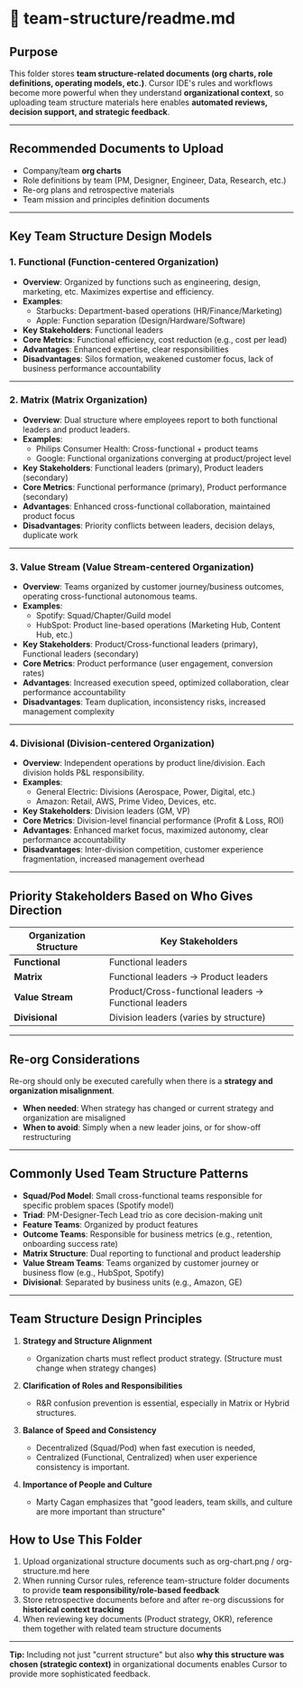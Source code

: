 # 📂 team-structure/readme.md

## Purpose

This folder stores **team structure-related documents (org charts, role definitions, operating models, etc.)**.
Cursor IDE's rules and workflows become more powerful when they understand **organizational context**,
so uploading team structure materials here enables **automated reviews, decision support, and strategic feedback**.

---

## Recommended Documents to Upload

* Company/team **org charts**
* Role definitions by team (PM, Designer, Engineer, Data, Research, etc.)
* Re-org plans and retrospective materials
* Team mission and principles definition documents

---

## Key Team Structure Design Models

### 1. Functional (Function-centered Organization)

* **Overview**: Organized by functions such as engineering, design, marketing, etc. Maximizes expertise and efficiency.
* **Examples**:
  * Starbucks: Department-based operations (HR/Finance/Marketing)
  * Apple: Function separation (Design/Hardware/Software)
* **Key Stakeholders**: Functional leaders
* **Core Metrics**: Functional efficiency, cost reduction (e.g., cost per lead)
* **Advantages**: Enhanced expertise, clear responsibilities
* **Disadvantages**: Silos formation, weakened customer focus, lack of business performance accountability

---

### 2. Matrix (Matrix Organization)

* **Overview**: Dual structure where employees report to both functional leaders and product leaders.
* **Examples**:
  * Philips Consumer Health: Cross-functional + product teams
  * Google: Functional organizations converging at product/project level
* **Key Stakeholders**: Functional leaders (primary), Product leaders (secondary)
* **Core Metrics**: Functional performance (primary), Product performance (secondary)
* **Advantages**: Enhanced cross-functional collaboration, maintained product focus
* **Disadvantages**: Priority conflicts between leaders, decision delays, duplicate work

---

### 3. Value Stream (Value Stream-centered Organization)

* **Overview**: Teams organized by customer journey/business outcomes, operating cross-functional autonomous teams.
* **Examples**:
  * Spotify: Squad/Chapter/Guild model
  * HubSpot: Product line-based operations (Marketing Hub, Content Hub, etc.)
* **Key Stakeholders**: Product/Cross-functional leaders (primary), Functional leaders (secondary)
* **Core Metrics**: Product performance (user engagement, conversion rates)
* **Advantages**: Increased execution speed, optimized collaboration, clear performance accountability
* **Disadvantages**: Team duplication, inconsistency risks, increased management complexity

---

### 4. Divisional (Division-centered Organization)

* **Overview**: Independent operations by product line/division. Each division holds P&L responsibility.
* **Examples**:
  * General Electric: Divisions (Aerospace, Power, Digital, etc.)
  * Amazon: Retail, AWS, Prime Video, Devices, etc.
* **Key Stakeholders**: Division leaders (GM, VP)
* **Core Metrics**: Division-level financial performance (Profit & Loss, ROI)
* **Advantages**: Enhanced market focus, maximized autonomy, clear performance accountability
* **Disadvantages**: Inter-division competition, customer experience fragmentation, increased management overhead

---

## Priority Stakeholders Based on Who Gives Direction

| Organization Structure | Key Stakeholders |
| --------------------- | ---------------- |
| **Functional**        | Functional leaders |
| **Matrix**            | Functional leaders → Product leaders |
| **Value Stream**      | Product/Cross-functional leaders → Functional leaders |
| **Divisional**        | Division leaders (varies by structure) |

---

## Re-org Considerations

Re-org should only be executed carefully when there is a **strategy and organization misalignment**.
* **When needed**: When strategy has changed or current strategy and organization are misaligned
* **When to avoid**: Simply when a new leader joins, or for show-off restructuring

---

## Commonly Used Team Structure Patterns

* **Squad/Pod Model**: Small cross-functional teams responsible for specific problem spaces (Spotify model)
* **Triad**: PM-Designer-Tech Lead trio as core decision-making unit
* **Feature Teams**: Organized by product features
* **Outcome Teams**: Responsible for business metrics (e.g., retention, onboarding success rate)
* **Matrix Structure**: Dual reporting to functional and product leadership
* **Value Stream Teams**: Teams organized by customer journey or business flow (e.g., HubSpot, Spotify)
* **Divisional**: Separated by business units (e.g., Amazon, GE)

---

## **Team Structure Design Principles**

1. **Strategy and Structure Alignment**
   * Organization charts must reflect product strategy. (Structure must change when strategy changes)

2. **Clarification of Roles and Responsibilities**
   * R&R confusion prevention is essential, especially in Matrix or Hybrid structures.

3. **Balance of Speed and Consistency**
   * Decentralized (Squad/Pod) when fast execution is needed,
   * Centralized (Functional, Centralized) when user experience consistency is important.

4. **Importance of People and Culture**
   * Marty Cagan emphasizes that "good leaders, team skills, and culture are more important than structure"

## How to Use This Folder

1. Upload organizational structure documents such as org-chart.png / org-structure.md here
2. When running Cursor rules, reference team-structure folder documents to provide **team responsibility/role-based feedback**
3. Store retrospective documents before and after re-org discussions for **historical context tracking**
4. When reviewing key documents (Product strategy, OKR), reference them together with related team structure documents

---

**Tip:** Including not just "current structure" but also **why this structure was chosen (strategic context)** in organizational documents enables Cursor to provide more sophisticated feedback.
